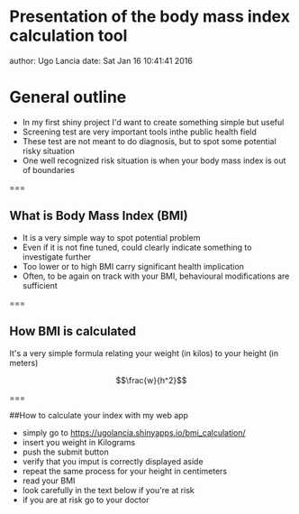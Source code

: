 Presentation of the body mass index calculation tool
========================================================
author: Ugo Lancia
date: Sat Jan 16 10:41:41 2016

General outline
========================================================

- In my first shiny project I'd want to create something simple but useful
- Screening test are very important tools inthe public health field
- These test are not meant to do diagnosis, but to spot some potential risky situation
- One well recognized risk situation is when your body mass index is out of boundaries

===

## What is Body Mass Index (BMI)
- It is a very simple way to spot potential problem
- Even if it is not fine tuned, could clearly indicate something to investigate further
- Too lower or to high BMI carry significant health implication
- Often, to be again on track with your BMI, behavioural modifications are sufficient

===

## How BMI is calculated

It's a very simple formula relating your weight (in kilos) to your height (in meters)

$$\frac{w}{h^2}$$


===

##How to calculate your index with my web app

- simply go to https://ugolancia.shinyapps.io/bmi_calculation/
- insert you weight in Kilograms 
- push the submit button
- verify that you imput is correctly displayed aside
- repeat the same process for your height in centimeters
- read your BMI
- look carefully in the text below if you're at risk
- if you are at risk go to your doctor




